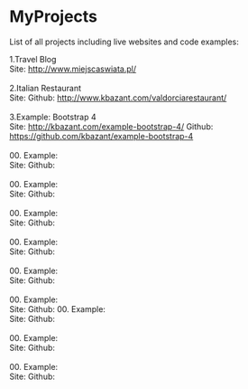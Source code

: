 # MyProjects
List of all projects including live websites and code examples:

1.Travel Blog 
<br />
Site: http://www.miejscaswiata.pl/
<br />
<br />
2.Italian Restaurant
<br />
Site: Github: http://www.kbazant.com/valdorciarestaurant/
<br />
<br />
3.Example: Bootstrap 4
<br />
Site: http://kbazant.com/example-bootstrap-4/ Github: https://github.com/kbazant/example-bootstrap-4
<br />
<br />
00. Example: 
<br />
Site: Github:
<br />
<br />
00. Example: 
<br />
Site: Github:
<br />
<br />
00. Example: 
<br />
Site: Github:
<br />
<br />
00. Example: 
<br />
Site: Github:
<br />
<br />
00. Example: 
<br />
Site: Github:
<br />
<br />
00. Example: 
<br />
Site: Github:
00. Example: 
<br />
Site: Github:
<br />
<br />
00. Example: 
<br />
Site: Github:
<br />
<br />
00. Example: 
<br />
Site: Github:
